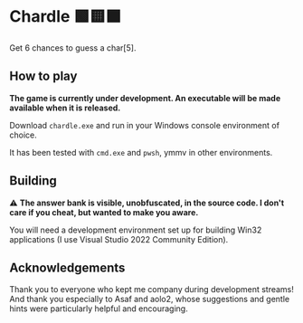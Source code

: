 # Chardle 🟩🟨⬛ 
Get 6 chances to guess a char[5].

## How to play
**The game is currently under development. An executable will be made available when it is released.**

Download `chardle.exe` and run in your Windows console environment of choice.

It has been tested with `cmd.exe` and `pwsh`, ymmv in other environments.

## Building

⚠ **The answer bank is visible, unobfuscated, in the source code. I don't care if you cheat, but wanted to make you aware.**

You will need a development environment set up for building Win32 applications (I use Visual Studio 2022 Community Edition). 

## Acknowledgements 

Thank you to everyone who kept me company during development streams! And thank you especially to Asaf and aolo2, whose suggestions and gentle hints were particularly helpful and encouraging. 
